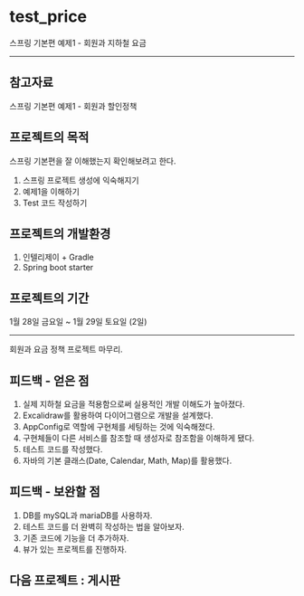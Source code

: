 # test_price
스프링 기본편 예제1 - 회원과 지하철 요금


-------------------------------------------------------------------------------


## 참고자료

스프링 기본편 예제1 - 회원과 할인정책

## 프로젝트의 목적

스프링 기본편을 잘 이해했는지 확인해보려고 한다.

1. 스프링 프로젝트 생성에 익숙해지기
2. 예제1을 이해하기
3. Test 코드 작성하기

## 프로젝트의 개발환경

1. 인텔리제이 + Gradle
2. Spring boot starter

## 프로젝트의 기간

1월 28일 금요일 ~ 1월 29일 토요일 (2일)


-------------------------------------------------------------------------------


회원과 요금 정책 프로젝트 마무리.
## 피드백 - 얻은 점

1. 실제 지하철 요금을 적용함으로써 실용적인 개발 이해도가 높아졌다.
2. Excalidraw를 활용하여 다이어그램으로 개발을 설계했다.
3. AppConfig로 역할에 구현체를 세팅하는 것에 익숙해졌다.
4. 구현체들이 다른 서비스를 참조할 때 생성자로 참조함을 이해하게 됐다.
5. 테스트 코드를 작성했다. 
6. 자바의 기본 클래스(Date, Calendar, Math, Map)를 활용했다.

## 피드백 - 보완할 점

1. DB를 mySQL과 mariaDB를 사용하자.
2. 테스트 코드를 더 완벽히 작성하는 법을 알아보자.
3. 기존 코드에 기능을 더 추가하자.
4. 뷰가 있는 프로젝트를 진행하자.

## 다음 프로젝트 : 게시판
